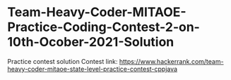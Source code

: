 # Team-Heavy-Coder-MITAOE-Practice-Coding-Contest-2-on-10th-Ocober-2021-Solution
Practice contest solution
Contest link: https://www.hackerrank.com/team-heavy-coder-mitaoe-state-level-practice-contest-cppjava
